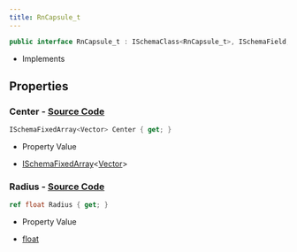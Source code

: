 ```yaml
---
title: RnCapsule_t
---
```


```csharp
public interface RnCapsule_t : ISchemaClass<RnCapsule_t>, ISchemaField, ISchemaClass, INativeHandle
```

- Implements

## Properties

### **Center** - [Source Code](https://github.com/swiftly-solution/swiftlys2/blob/main/managed/src/SwiftlyS2.Generated/Schemas/Interfaces/RnCapsule_t.cs#L16)

```csharp
ISchemaFixedArray<Vector> Center { get; }
```

- Property Value

- [ISchemaFixedArray](/docs/api/shared/schemas/ischemafixedarray-1)<[Vector](/docs/api/shared/natives/vector)>

### **Radius** - [Source Code](https://github.com/swiftly-solution/swiftlys2/blob/main/managed/src/SwiftlyS2.Generated/Schemas/Interfaces/RnCapsule_t.cs#L18)

```csharp
ref float Radius { get; }
```

- Property Value

- [float](https://learn.microsoft.com/dotnet/api/system.single)

